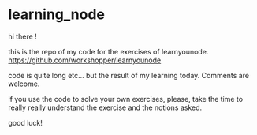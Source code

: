 # learning_node

hi there ! 

this is the repo of my code for the exercises of learnyounode. 
https://github.com/workshopper/learnyounode

code is quite long etc... but the result of my learning today. Comments are welcome.

if you use the code to solve your own exercises, please, take the time to really really understand the exercise and the notions asked.

good luck!
